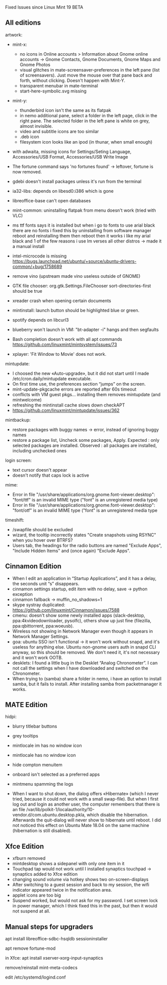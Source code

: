 Fixed Issues since Linux Mint 19 BETA

All editions
------------

artwork:
  - mint-x:
    - no icons in Online accounts > Information about Gnome online accounts -> Gnome Contacts, Gnome Documents, Gnome Maps and Gnome Photos
    - visual glitches in mate-screensaver-preferences in the left pane (list of screensavers). Just move the mouse over that pane back and forth, without clicking. Doesn't happen with Mint-Y.
    - transparent menubar in mate-terminal
    - start-here-symbolic.svg missing
  - mint-y:
    - thunderbird icon isn't the same as its flatpak
    - in nemo additional pane, select a folder in the left page, click in the right pane. The selected folder in the left pane is white on grey, almost invisible.
    - video and subtitle icons are too similar
    - .deb icon
    - filesystem icon looks like an ipod (in thunar, when small enough)
  - with adwaita, missing icons for Settings/Seting Language, Accessories/USB Format, Accessories/USB Write Image

- The fortune command says 'no fortunes found' -> leftover, fortune is now removed.
- gdebi doesn't install packages unless it's run from the terminal
- ia32-libs: depends on libesd0:i386 which is gone
- libreoffice-base can't open databases
- mint-common: uninstalling flatpak from menu doesn't work (tried with VLC)
- ms ttf fonts says it is installed but when i go to fonts to use arial black there are no fonts i fixed this by uninstalling from software manager reboot and reinstalling them then reboot then it works i like my arial black and 1 of the few reasons i use lm verses all other distros -> made it a manual install
- intel-microcode is missing https://bugs.launchpad.net/ubuntu/+source/ubuntu-drivers-common/+bug/1758689
- remove vino (upstream made vino useless outside of GNOME)
- GTK file chooser: org.gtk.Settings.FileChooser sort-directories-first should be true
- xreader crash when opening certain documents
- mintinstall: launch button should be highlighted blue or green.
- spotify depends on libcurl3
- blueberry won't launch in VM: "bt-adapter -i" hangs and then segfaults
- Bash completion doesn't work with all apt commands https://github.com/linuxmint/mintsystem/issues/73
- xplayer: 'Fit Window to Movie' does not work.

mintupdate:
  - I choosed the new «Auto-upgrade», but it did not start until I made /etc/cron.daily/mintupdate executable.
  - On first time use, the preferences section “jumps” on the screen.
  - mint-update-pkgcache errors are reported after 60s timeout
  - conflicts with VM guest pkgs... installing them removes mintupdate (and mintwelcome)
  - refreshing the mintinstall cache slows down checkAPT
  - https://github.com/linuxmint/mintupdate/issues/362

mintbackup:
  - restore packages with buggy names -> error, instead of ignoring buggy names
  - restore a package list, Uncheck some packages, Apply. Expected : only selected packages are installed. Observed : all packages are installed, including unchecked ones

login screen:
  - text cursor doesn't appear
  - doesn't notify that caps lock is active

mime:
  - Error in file "/usr/share/applications/org.gnome.font-viewer.desktop": "font/ttf" is an invalid MIME type ("font" is an unregistered media type)
  - Error in file "/usr/share/applications/org.gnome.font-viewer.desktop": "font/otf" is an invalid MIME type ("font" is an unregistered media type

timeshift:
  - /swapfile should be excluded
  - wizard, the tooltip incorrectly states "Create snapshots using RSYNC" when you hover over BTRFS?
  - Users tab, the headings for the radio buttons are named "Exclude Apps", "Include Hidden Items" and (once again) "Exclude Apps".

Cinnamon Edition
----------------

- When I edit an application in “Startup Applications”, and it has a delay, the seconds unit “s” disappears.
- cinnamon settings startup, edit item with no delay, save -> python exception
- cinnamon fallback -> muffin_no_shadows=1
- skype systray duplicated: https://github.com/linuxmint/Cinnamon/issues/7588
- cmenu: doesn't show some newly installed apps (slack-desktop, ppa:4kvideodownloader, pysolfc), others show up just fine (filezilla, ppa:qbittorrent, ppa:woeusb).
- Wireless not showing in Network Manager even though it appears in Network Manager Settings.
- goa: ubuntu SSO isn't functional -> it won't work without snapd, and it's useless for anything else. Ubuntu non-gnome users auth in snapd CLI anyway, so this should be removed. We don't need it, it's not necessary and it won't work OOTB.
- desklets: I found a little bug in the Desklet “Analog Chronometer”. I can not call the settings when I have downloaded and switched on the Chronometer.
- When trying to (samba) share a folder in nemo, i have an option to install samba, but it fails to install. After installing samba from packetmanager it works.

MATE Edition
------------

hidpi:
  - blurry titlebar buttons
  - grey tooltips

- mintlocale im has no window icon
- mintlocale has no window icon
- hide compton menuitem
- onboard isn't selected as a preferred apps
- mintmenu spamming the logs
- When I want to shut down, the dialog offers «Hibernate» (which I never tried, because it could not work with a small swap-file). But when I first log out and login as another user, the computer remembers that there is an file /var/lib/polkit-1/localauthority/10-vendor.d/com.ubuntu.desktop.pkla, which disable the hibernation. Afterwards the quit-dialog will never show to hibernate until reboot. I did not noticed this effect on Ubuntu Mate 18.04 on the same machine (hibernation is still disabled).

Xfce Edition
------------

- xfburn removed
- mintdesktop shows a sidepanel with only one item in it
- Touchpad tap would not work until I installed synaptics touchpad -> synaptics added to Xfce edition
- changing sound volume via hotkey shows two on-screen-displays
- After switching to a guest session and back to my session, the wifi indicator appeared twice in the notification area.
- applet icons are too big
- Suspend worked, but would not ask for my password. I set screen lock in power manager, which I think fixed this in the past, but then it would not suspend at all.

Manual steps for upgraders
--------------------------

apt install libreoffice-sdbc-hsqldb sessioninstaller

apt remove fortune-mod

in Xfce:
    apt install xserver-xorg-input-synaptics

remove/reinstall mint-meta-codecs

edit /etc/systemd/logind.conf
